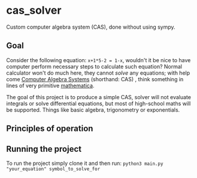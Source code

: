 # cas_solver
Custom computer algebra system (CAS), done without using sympy.

## Goal
Consider the following equation: `x+1*5-2 = 1-x`, wouldn't it be nice to have computer perform necessary steps to calculate such equation?
Normal calculator won't do much here, they cannot _solve_ any equations; with help come [Computer Algebra Systems](https://en.wikipedia.org/wiki/Computer_algebra_system) (shorthand: CAS)
, think something in lines of very primitive [mathematica](https://www.wolfram.com/mathematica/). 

The goal of this project is to produce a simple CAS, solver will not evaluate integrals or solve differential equations, but most of high-school
maths will be supported. Things like basic algebra, trigonometry or exponentials.

## Principles of operation



## Running the project
To run the project simply clone it and then run: `python3 main.py "your_equation" symbol_to_solve_for`
